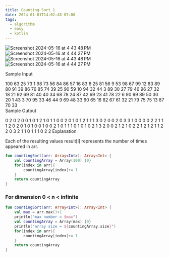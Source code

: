 ```yaml
---
title: Counting Sort 1
date: 2024-01-01T14:02:48-07:00
tags:
  - algorithm
  - easy
  - kotlin
---
```

![Screenshot 2024-05-16 at 4 43 48 PM](https://github.com/RamziJabali/algorithm-problems/assets/18749441/85d7328c-9d39-44e1-8cf0-744fd7a04f7a)
![Screenshot 2024-05-16 at 4 44 27 PM](https://github.com/RamziJabali/algorithm-problems/assets/18749441/d5f2bd81-7ce1-492e-a164-835814353462)![Screenshot 2024-05-16 at 4 43 48 PM](https://github.com/RamziJabali/algorithm-problems/assets/18749441/85d7328c-9d39-44e1-8cf0-744fd7a04f7a)
![Screenshot 2024-05-16 at 4 44 27 PM](https://github.com/RamziJabali/algorithm-problems/assets/18749441/d5f2bd81-7ce1-492e-a164-835814353462)

Sample Input

100
63 25 73 1 98 73 56 84 86 57 16 83 8 25 81 56 9 53 98 67 99 12 83 89 80 91 39 86 76 85 74 39 25 90 59 10 94 32 44 3 89 30 27 79 46 96 27 32 18 21 92 69 81 40 40 34 68 78 24 87 42 69 23 41 78 22 6 90 99 89 50 30 20 1 43 3 70 95 33 46 44 9 69 48 33 60 65 16 82 67 61 32 21 79 75 75 13 87 70 33  
Sample Output

0 2 0 2 0 0 1 0 1 2 1 0 1 1 0 0 2 0 1 0 1 2 1 1 1 3 0 2 0 0 2 0 3 3 1 0 0 0 0 2 2 1 1 1 2 0 2 0 1 0 1 0 0 1 0 0 2 1 0 1 1 1 0 1 0 1 0 2 1 3 2 0 0 2 1 2 1 0 2 2 1 2 1 2 1 1 2 2 0 3 2 1 1 0 1 1 1 0 2 2 
Explanation

Each of the resulting values result[i] represents the number of times  appeared in arr.

```kotlin
fun countingSort(arr: Array<Int>): Array<Int> {
    val countingArray = Array(100) {0}
    for(index in arr){
        countingArray[index]+= 1
    }
    return countingArray
}
```

### For dimension 0 < n < infinite

```kotlin
fun countingSort(arr: Array<Int>): Array<Int> {
    val max = arr.max()+1
    println("max number = $max")
    val countingArray = Array(max) {0}
    println("array size = ${countingArray.size}")
    for(index in arr){
        countingArray[index]+= 1
    }
    return countingArray
}
```